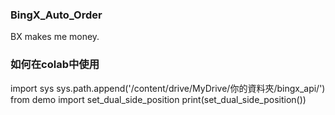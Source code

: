 ### BingX_Auto_Order
BX makes me money.

### 如何在colab中使用
import sys
sys.path.append('/content/drive/MyDrive/你的資料夾/bingx_api/')
from demo import set_dual_side_position
print(set_dual_side_position())
